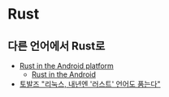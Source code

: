 # Rust

## 다른 언어에서 Rust로
- [Rust in the Android platform](https://security.googleblog.com/2021/04/rust-in-android-platform.html)
  - [Rust in the Android](https://brunch.co.kr/@advisor/31)
- [토발즈 "리눅스, 내년엔 '러스트' 언어도 품는다"](https://zdnet.co.kr/view/?no=20220622162108)